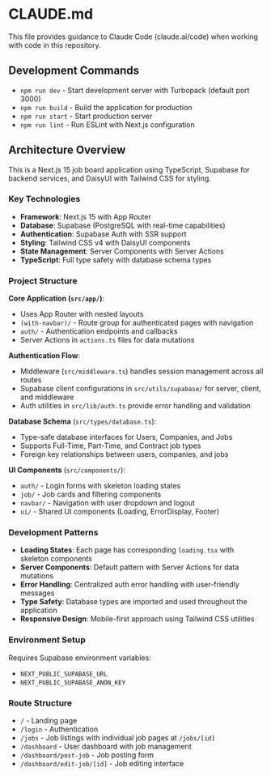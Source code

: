 # CLAUDE.md

This file provides guidance to Claude Code (claude.ai/code) when working with code in this repository.

## Development Commands

- `npm run dev` - Start development server with Turbopack (default port 3000)
- `npm run build` - Build the application for production
- `npm run start` - Start production server
- `npm run lint` - Run ESLint with Next.js configuration

## Architecture Overview

This is a Next.js 15 job board application using TypeScript, Supabase for backend services, and DaisyUI with Tailwind CSS for styling.

### Key Technologies
- **Framework**: Next.js 15 with App Router
- **Database**: Supabase (PostgreSQL with real-time capabilities)
- **Authentication**: Supabase Auth with SSR support
- **Styling**: Tailwind CSS v4 with DaisyUI components
- **State Management**: Server Components with Server Actions
- **TypeScript**: Full type safety with database schema types

### Project Structure

**Core Application (`src/app/`)**:
- Uses App Router with nested layouts
- `(with-navbar)/` - Route group for authenticated pages with navigation
- `auth/` - Authentication endpoints and callbacks
- Server Actions in `actions.ts` files for data mutations

**Authentication Flow**:
- Middleware (`src/middleware.ts`) handles session management across all routes
- Supabase client configurations in `src/utils/supabase/` for server, client, and middleware
- Auth utilities in `src/lib/auth.ts` provide error handling and validation

**Database Schema** (`src/types/database.ts`):
- Type-safe database interfaces for Users, Companies, and Jobs
- Supports Full-Time, Part-Time, and Contract job types
- Foreign key relationships between users, companies, and jobs

**UI Components** (`src/components/`):
- `auth/` - Login forms with skeleton loading states
- `job/` - Job cards and filtering components  
- `navbar/` - Navigation with user dropdown and logout
- `ui/` - Shared UI components (Loading, ErrorDisplay, Footer)

### Development Patterns

- **Loading States**: Each page has corresponding `loading.tsx` with skeleton components
- **Server Components**: Default pattern with Server Actions for data mutations
- **Error Handling**: Centralized auth error handling with user-friendly messages
- **Type Safety**: Database types are imported and used throughout the application
- **Responsive Design**: Mobile-first approach using Tailwind CSS utilities

### Environment Setup

Requires Supabase environment variables:
- `NEXT_PUBLIC_SUPABASE_URL`
- `NEXT_PUBLIC_SUPABASE_ANON_KEY`

### Route Structure

- `/` - Landing page
- `/login` - Authentication
- `/jobs` - Job listings with individual job pages at `/jobs/[id]`
- `/dashboard` - User dashboard with job management
- `/dashboard/post-job` - Job posting form
- `/dashboard/edit-job/[id]` - Job editing interface